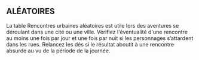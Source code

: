 ## ALÉATOIRES


La table Rencontres urbaines aléatoires est utile lors des
aventures se déroulant dans une cité ou une ville. Vérifiez
l'éventualité d'une rencontre au moins une fois par jour et
une fois par nuit si les personnages s’attardent dans les
rues. Relancez les dés si le résultat aboutit à une rencontre
absurde au vu de la période de la journée.
